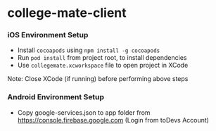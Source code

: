 # college-mate-client

### iOS Environment Setup

- Install `cocoapods` using `npm install -g cocoapods`
- Run `pod install` from project root, to install dependencies
- Use `collegemate.xcworkspace` file to open project in XCode

Note: Close XCode (if running) before performing above steps

### Android Environment Setup

- Copy google-services.json to app folder from https://console.firebase.google.com (Login from toDevs Account) 
